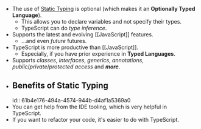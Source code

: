 - The use of [Static Typing](((61b4e176-494a-4574-944b-d4af1a5369a0))) is optional (which makes it an **Optionally Typed Language**).
	- This allows you to declare variables and not specify their types.
	- TypeScript can do _type inference_.
- Supports the latest and evolving [[JavaScript]] features.
	- ...and even _future_ futures.
- TypeScript is more productive than [[JavaScript]].
	- Especially, if you have prior experience in **Typed Languages**.
- Supports _classes_, _interfaces_, _generics_, _annotations_, _public_/_private_/_protected_ _access_ and **_more_**.
- ## Benefits of Static Typing
  id:: 61b4e176-494a-4574-944b-d4af1a5369a0
- You can get help from the IDE tooling, which is very helpful in TypeScript.
- If you want to refactor your code, it's easier to do with TypeScript.